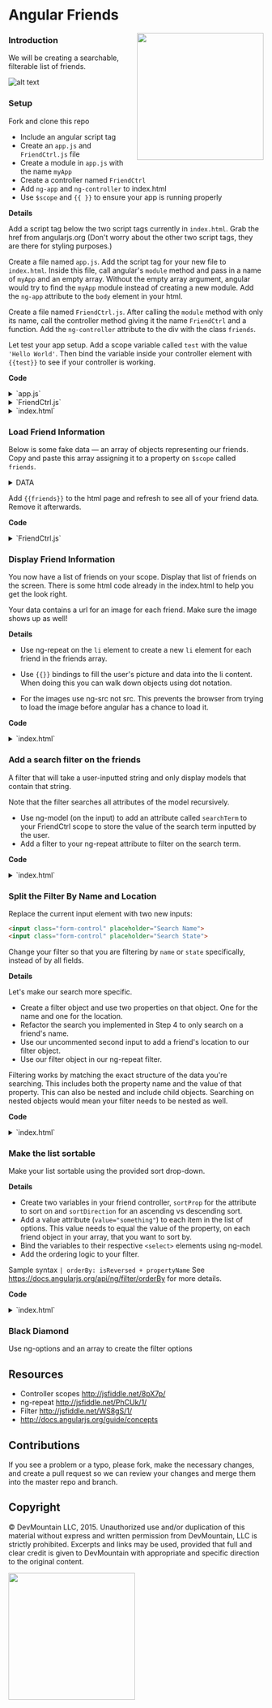 # Angular Friends
<img src="https://devmounta.in/img/logowhiteblue.png" width="250" align="right">

### Introduction

We will be creating a searchable, filterable list of friends.

![alt text](https://github.com/DevMountain/angular-friends/blob/master/preview.png?raw=true, "Preview Image")

### Setup

Fork and clone this repo

* Include an angular script tag
* Create an `app.js` and `FriendCtrl.js` file
* Create a module in `app.js` with the name `myApp`
* Create a controller named `FriendCtrl`
* Add `ng-app` and `ng-controller` to index.html
* Use `$scope` and `{{ }}` to ensure your app is running properly

**Details**

Add a script tag below the two script tags currently in `index.html`. Grab the href from angularjs.org (Don't worry about the other two script tags, they are there for styling purposes.)

Create a file named `app.js`. Add the script tag for your new file to `index.html`. Inside this file, call angular's `module` method and pass in a name of `myApp` and an empty array. Without the empty array argument, angular would try to find the `myApp` module instead of creating a new module. Add the `ng-app` attribute to the `body` element in your html.

Create a file named `FriendCtrl.js`. After calling the `module` method with only its name, call the controller method giving it the name `FriendCtrl` and a function. Add the `ng-controller` attribute to the div with the class `friends`.

Let test your app setup. Add a scope variable called `test` with the value `'Hello World'`. Then bind the variable inside your controller element with `{{test}}` to see if your controller is working.

**Code**
<details>
  <summary>`app.js`</summary>

  ```js
  angular.module('myApp', []);
  ```
</details>

<details>
  <summary>`FriendCtrl.js`</summary>

  ```js
  angular.module('myApp').controller('FriendCtrl', function($scope){
    $scope.test = 'Hello World';
  })
  ```
</details>

<details>
  <summary>`index.html`</summary>

  ```html
  <body ng-app="myApp">
    <h1>The <strong>facebook</strong> Friend Machine</h1>
    <div class="friends" ng-controller="FriendCtrl">

    <!-- included html code -->

    <script src="https://ajax.googleapis.com/ajax/libs/angularjs/1.6.2/angular.js"></script>
    <script src="./app.js"></script>
    <script src="./FriendCtrl.js"></script>
  </body>
  ```
</details>

### Load Friend Information

Below is some fake data — an array of objects representing our friends. Copy and paste this array assigning it to a property on `$scope` called `friends`.
<details>
  <summary>DATA</summary>
  ```js
  [{
    name: 'Preston McNeil',
    pic_square: 'http://free-profile-pics.com/profile-pictures/01232014/images/albert-einstein-profile-picture-133x133.PNG',
    location: { city: 'Houston', state: 'Texas', country: 'United States', zip: '' },
    status: null,
    friend_count: 628
  },{
    name: 'Ryan Rasmussen',
    pic_square: 'http://free-profile-pics.com/profile-pictures/01232014/images/bruce-lee-profile-picture-133x133.PNG',
    location: { city: 'New York', state: 'New York', country: 'United States', zip: '' },
    status: null,
    friend_count: 994
  },{
    name: 'Terri Ruff',
    pic_square: 'http://free-profile-pics.com/profile-pictures/01232014/images/chuck-norris-profile-picture-133x133.PNG',
    location: { city: 'Sandy', state: 'Utah', country: 'United States', zip: '' },
    status: 'Cannot wait for Hawaii! Excited to b away from work! I\'m getting tired of all the drama!! Big news coming soon!!!',
    friend_count: 268
  },{
    name: 'Lindsey Mayer',
    pic_square: 'http://free-profile-pics.com/profile-pictures/01232014/images/alf-profile-picture-133x133.PNG',
    location: null,
    status: null,
    friend_count: 870
  },{
    name: 'Peter John Renslow',
    pic_square: 'http://free-profile-pics.com/profile-pictures/01242014/images/justin-bieber-profile-picture-133x133.PNG',
    location: { city: 'West Lafayette', state: 'Indiana', country: 'United States', zip: '' },
    status: 'The movie Gravity: decent. The orbital mechanics in the movie Gravity: not so much.',
    friend_count: 549
  },{
    name: 'Craig Carroll',
    pic_square: 'http://free-profile-pics.com/profile-pictures/01242014/images/magnum-pi-profile-picture-133x133.PNG',
    location: { city: 'Tempe', state: 'Arizona', country: 'United States', zip: '' },
    status: null,
    friend_count: 249
  },{
    name: 'Jesse Morrison',
    pic_square: 'http://free-profile-pics.com/profile-pictures/01252014/images/doc-profile-picture-133x133.PNG',
    location: null,
    status: 'I\'m pretty excited at the prospect of having the option for cold water out of the faucet. Not just turning it all the way to the right and getting \'less hot\' water',
    friend_count: 393
  },{
    name: 'Michelle Key',
    pic_square: 'http://free-profile-pics.com/profile-pictures/01242014/images/mr-acid-man-profile-picture-133x133.PNG',
    location: null,
    status: null,
    friend_count: 928
  },{
    name: 'Abe Itty',
    pic_square: 'http://free-profile-pics.com/profile-pictures/01252014/images/leo-dicaprio-profile-picture-133x133.PNG',
    location: null,
    status: null,
    friend_count: 1427
  },{
    name: 'Ken Peng',
    pic_square: 'http://free-profile-pics.com/profile-pictures/01252014/images/fighter-jet-profile-picture-133x133.PNG',
    location: { city: 'Tucson', state: 'Arizona', country: 'United States', zip: '' },
    status: null,
    friend_count: 376
  },{
    name: 'John Dohyung Kwon',
    pic_square: 'http://free-profile-pics.com/profile-pictures/01262014/images/walking-dead-rick-profile-picture-133x133.PNG',
    location: null,
    status: null,
    friend_count: 79
  },{
    name: 'Dan Sullivan',
    pic_square: 'http://free-profile-pics.com/profile-pictures/01232014/images/eagle-profile-picture-133x133.PNG',
    location: { city: 'Cambridge', state: 'Massachusetts', country: 'United States', zip: '' },
    status: null,
    friend_count: 527
  },{
    name: 'Chad Bennett',
    pic_square: 'http://free-profile-pics.com/profile-pictures/01262014/images/wolf-profile-picture-133x133.PNG',
    location: null,
    status: null,
    friend_count: 1885
  },{
    name: 'Kirk Hill',
    pic_square: 'http://free-profile-pics.com/profile-pictures/01232014/images/furby-profile-picture-133x133.PNG',
    location: { city: 'Pearland', state: 'Texas', country: 'United States', zip: '' },
    status: null,
    friend_count: 185
  },{
    name: 'Joseph Moses Craven',
    pic_square: 'http://free-profile-pics.com/profile-pictures/01232014/images/mr-bean-profile-picture-133x133.PNG',
    location: { city: 'Ardmore', state: 'Oklahoma', country: 'United States', zip: '' },
    status: null,
    friend_count: 708
  },{
    name: 'Jeremy James',
    pic_square: 'http://free-profile-pics.com/images/free-blackberry-bbm-profile-picture_246.png',
    location: { city: 'Provo', state: 'Utah', country: 'United States', zip: '' },
    status: null,
    friend_count: 555
  },{
    name: 'Heather Clouse',
    pic_square: 'http://free-profile-pics.com/profile-pictures/01242014/images/painted-kitten-profile-picture-133x133.PNG',
    location: { city: 'Orem', state: 'Utah', country: 'United States', zip: '' },
    status: 'Last night I had a dream that my mother-in-law Angie Clouse unexpectedly stopped by my house and gave me a cleaning to do list.  Apparently it is time to clean my bathroom.',
    friend_count: 366
  },{
    name: 'Joel Gardner',
    pic_square: 'http://free-profile-pics.com/profile-pictures/01242014/images/lamborghini-profile-picture-133x133.PNG',
    location: { city: 'Provo', state: 'Utah', country: 'United States', zip: '' },
    status: null,
    friend_count: 518
  },{
    name: 'Lance Winward',
    pic_square: 'http://free-profile-pics.com/profile-pictures/01242014/images/purple-tiger-profile-picture-133x133.PNG',
    location: { city: 'American Fork', state: 'Utah', country: 'United States', zip: '' },
    status: null,
    friend_count: 482
  },{
    name: 'JD Clark',
    pic_square: 'http://free-profile-pics.com/profile-pictures/01252014/images/darthvader-profile-picture-133x133.PNG',
    location: { city: 'Provo', state: 'Utah', country: 'United States', zip: '' },
    status: 'Internet, why you so distracting?? Stahhp',
    friend_count: 665
  },{
    name: 'Spencer Mooso',
    pic_square: 'http://free-profile-pics.com/profile-pictures/01242014/images/sponge-bob-profile-picture-133x133.PNG',
    location: { city: 'Lehi', state: 'Utah', country: 'United States', zip: '' },
    status: null,
    friend_count: 579
  },{
    name: 'Andrew Wiggins',
    pic_square: 'http://free-profile-pics.com/profile-pictures/01252014/images/fighter-jet-profile-picture-133x133.PNG',
    location: { city: 'Salt Lake City', state: 'Utah', country: 'United States', zip: '' },
    status: null,
    friend_count: 658
  },{
    name: 'Brittany Brown',
    pic_square: 'http://free-profile-pics.com/profile-pictures/01242014/images/kat-von-d-profile-picture-133x133.PNG',
    location: null,
    status: 'Any of my wondeful friends know how to change a water pump on a ford explorer?? :) I will pay and provide delicious treats',
    friend_count: 690
  },{
    name: 'Nick Petersen',
    pic_square: 'http://free-profile-pics.com/images/free-blackberry-bbm-profile-picture_290.png',
    location: { city: 'Jupiter', state: 'Florida', country: 'United States', zip: '' },
    status: 'Very grateful for the wisdom shared during the conferences of the church #ldsgeneralconference',
    friend_count: 707
  },{
    name: 'Jeffrey Swindle',
    pic_square: 'http://free-profile-pics.com/profile-pictures/01242014/images/pumba-profile-picture-133x133.PNG',
    location: { city: 'Ann Arbor', state: 'Michigan', country: 'United States', zip: '' },
    status: null,
    friend_count: 1167
  },{
    name: 'Travis Epperson',
    pic_square: 'http://free-profile-pics.com/images/bbm_avatar_107.png',
    location: { city: 'Phoenix', state: 'Arizona', country: 'United States', zip: '' },
    status: null,
    friend_count: null
  },{
    name: 'Matt LeGare',
    pic_square: 'http://free-profile-pics.com/images/bbm_avatar_117.png',
    location: null,
    status: null,
    friend_count: 350
  },{
    name: 'Karla Jensen Pratt',
    pic_square: 'http://free-profile-pics.com/images/free-blackberry-bbm-profile-picture_175.png',
    location: null,
    status: null,
    friend_count: 855
  }]
  ```
</details>

Add `{{friends}}` to the html page and refresh to see all of your friend data. Remove it afterwards.

**Code**
<details>
  <summary>`FriendCtrl.js`</summary>
  ```js
  angular.module('myApp').controller('FriendCtrl', function($scope){
    $scope.friends = [] // <-- replace this array with the data above
  })
  ```
</details>

### Display Friend Information

You now have a list of friends on your scope.  Display that list of friends on the screen.  There is some html code already in the index.html to help you get the look right.

Your data contains a url for an image for each friend.  Make sure the image shows up as well!

**Details**

* Use ng-repeat on the `li` element to create a new `li` element for each friend in the friends array.

* Use `{{}}` bindings to fill the user's picture and data into the li content.
When doing this you can walk down objects using dot notation.

* For the images use ng-src not src. This prevents the browser from trying to load the image before angular has a chance to load it.

**Code**
<details>
  <summary>`index.html`</summary>
  ```html
  <ul>
      <li class='friend' ng-repeat="friend in friends">
          <img class="profile-pic" ng-src='{{friend.pic_square}}'>
          <h3>{{friend.name}}</h3>
          <div class="location">
              Location: {{friend.location.city}}, {{friend.location.state}}, {{friend.location.country}},
          </div>
          <div class="status">
              Status: {{friend.status.message}}
          </div>
          <div class="num-friends">
              Friends: {{friend.friend_count}}
          </div>
      </li>
  </ul>
  ```
</details>

### Add a search filter on the friends

A filter that will take a user-inputted string and only display models that contain that string.

Note that the filter searches all attributes of the model recursively.
* Use ng-model (on the input) to add an attribute called `searchTerm` to your FriendCtrl scope to store the value of the search term inputted by the user.
* Add a filter to your ng-repeat attribute to filter on the search term.

**Code**
<details>
  <summary>`index.html`</summary>
  ```html
  <input
    class="form-control"
    placeholder="Search Anything About Your Friends"
    ng-model="friendFilter"
  >
  <!-- other html code -->
  <li ng-repeat="friend in friends | filter: friendFilter">
  ```
</details>

### Split the Filter By Name and Location

Replace the current input element with two new inputs:
```html
<input class="form-control" placeholder="Search Name">
<input class="form-control" placeholder="Search State">
```

Change your filter so that you are filtering by `name` or `state` specifically, instead of by all fields.

**Details**

Let's make our search more specific.
* Create a filter object and use two properties on that object.  One for the name and one for the location.
* Refactor the search you implemented in Step 4 to only search on a friend's name.
* Use our uncommented second input to add a friend's location to our filter object.
* Use our filter object in our ng-repeat filter.

Filtering works by matching the exact structure of the data you're searching. This includes both the property name and the value of that property.  This can also be nested and include child objects.  Searching on nested objects would mean your filter needs to be nested as well.

**Code**
<details>
  <summary>`index.html`</summary>
  ```html
    <input
      class="form-control"
      placeholder="Search Name"
      ng-model="friendFilter.name"
    >
    <input
      class="form-control"
      placeholder="Search By State"
      ng-model="friendFilter.location.state"
    >
    <!-- other html code -->
    <ul>
      <li ng-repeat="friend in friends | filter: friendFilter | orderBy: sortDirection + sortProp ">
  ```
</details>

### Make the list sortable

Make your list sortable using the provided sort drop-down.

**Details**

* Create two variables in your friend controller, `sortProp` for the attribute to sort on and `sortDirection` for an ascending vs descending sort.
* Add a value attribute (```value="something"```) to each item in the list of options. This value needs to equal the value of the property, on each friend object in your array, that you want to sort by.
* Bind the variables to their respective `<select>` elements using ng-model.
* Add the ordering logic to your filter.

Sample syntax `| orderBy: isReversed + propertyName`
See https://docs.angularjs.org/api/ng/filter/orderBy for more details.

**Code**
<details>
  <summary>`index.html`</summary>
  ```html
  <select class="input-medium" ng-model="sortProp">
      <option value="name">Name</option>
      <option value="friend_count">#Friends</option>
      <option value="location.city">City</option>
      <option value="location.state">State</option>
      <option value="location.country">Country</option>
  </select>

  <select class="input-medium" ng-model="sortDirection">
      <option value="+">Descending</option>
      <option value="-">Ascending</option>
  </select>
  <!-- other html code -->
  <ul>
      <li ng-repeat="friend in friends | filter: friendFilter | orderBy: sortDirection + sortProp ">
        <!-- other html code -->
      </li>
  </ul>
  ```
</details>

### Black Diamond

Use ng-options and an array to create the filter options

## Resources

* Controller scopes http://jsfiddle.net/8pX7p/
* ng-repeat http://jsfiddle.net/PhCUk/1/
* Filter http://jsfiddle.net/WS8gS/1/
* http://docs.angularjs.org/guide/concepts

## Contributions

If you see a problem or a typo, please fork, make the necessary changes, and create a pull request so we can review your changes and merge them into the master repo and branch.

## Copyright

© DevMountain LLC, 2015. Unauthorized use and/or duplication of this material without express and written permission from DevMountain, LLC is strictly prohibited. Excerpts and links may be used, provided that full and clear credit is given to DevMountain with appropriate and specific direction to the original content.

<img src="https://devmounta.in/img/logowhiteblue.png" width="250">
